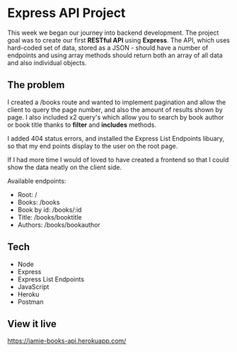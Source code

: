 # Express API Project

This week we began our journey into backend development. The project goal was to create our first **RESTful API** using **Express**. The API, which uses hard-coded set of data, stored as a JSON - should have a number of endpoints and using array methods should return both an array of all data and also individual objects.

## The problem

I created a /books route and wanted to implement pagination and allow the client to query the page number, and also the amount of results shown by page. I also included x2 query's which allow you to search by book author or book title thanks to **filter** and **includes** methods.

I added 404 status errors, and installed the Express List Endpoints libuary, so that my end points display to the user on the root page.

If I had more time I would of loved to have created a frontend so that I could show the data neatly on the client side.

Available endpoints:

- Root: /
- Books: /books
- Book by id: /books/:id
- Title: /books/booktitle
- Authors: /books/bookauthor

## Tech

- Node
- Express
- Express List Endpoints
- JavaScript
- Heroku
- Postman

## View it live

https://jamie-books-api.herokuapp.com/
